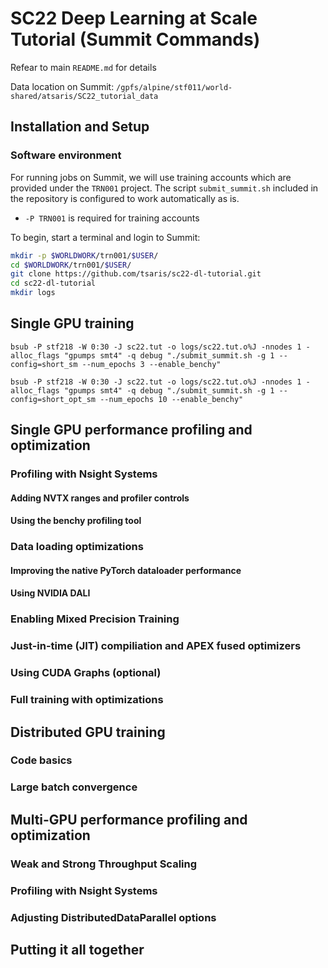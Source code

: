 # SC22 Deep Learning at Scale Tutorial (Summit Commands)

Refear to main `README.md` for details

Data location on Summit: `/gpfs/alpine/stf011/world-shared/atsaris/SC22_tutorial_data`

## Installation and Setup

### Software environment

For running jobs on Summit, we will use training accounts which are provided under the `TRN001` project. The script `submit_summit.sh` included in the repository is configured to work automatically as is.
* `-P TRN001` is required for training accounts

To begin, start a terminal and login to Summit:
```bash
mkdir -p $WORLDWORK/trn001/$USER/
cd $WORLDWORK/trn001/$USER/
git clone https://github.com/tsaris/sc22-dl-tutorial.git
cd sc22-dl-tutorial
mkdir logs
```

## Single GPU training

```
bsub -P stf218 -W 0:30 -J sc22.tut -o logs/sc22.tut.o%J -nnodes 1 -alloc_flags "gpumps smt4" -q debug "./submit_summit.sh -g 1 --config=short_sm --num_epochs 3 --enable_benchy"

bsub -P stf218 -W 0:30 -J sc22.tut -o logs/sc22.tut.o%J -nnodes 1 -alloc_flags "gpumps smt4" -q debug "./submit_summit.sh -g 1 --config=short_opt_sm --num_epochs 10 --enable_benchy"
```

## Single GPU performance profiling and optimization

### Profiling with Nsight Systems
#### Adding NVTX ranges and profiler controls

#### Using the benchy profiling tool

### Data loading optimizations
#### Improving the native PyTorch dataloader performance

#### Using NVIDIA DALI

### Enabling Mixed Precision Training

### Just-in-time (JIT) compiliation and APEX fused optimizers

### Using CUDA Graphs (optional)

### Full training with optimizations

## Distributed GPU training

### Code basics

### Large batch convergence

## Multi-GPU performance profiling and optimization

### Weak and Strong Throughput Scaling

### Profiling with Nsight Systems

### Adjusting DistributedDataParallel options

## Putting it all together
